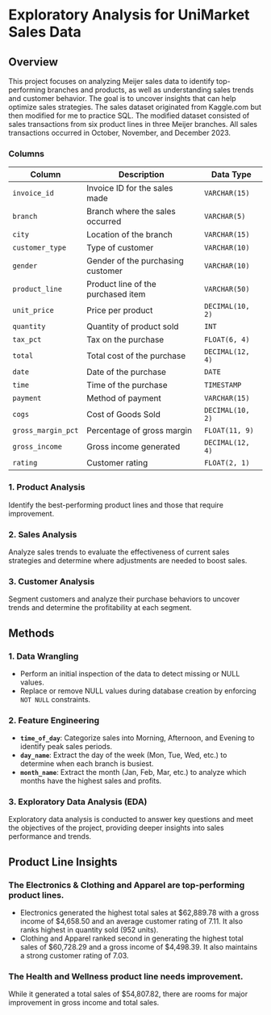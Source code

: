# Exploratory Analysis for UniMarket Sales Data

## Overview
This project focuses on analyzing Meijer sales data to identify top-performing branches and products, as well as understanding sales trends and customer behavior. The goal is to uncover insights that can help optimize sales strategies. The sales dataset originated from Kaggle.com but then modified for me to practice SQL. The modified dataset consisted of sales transactions from six product lines in three Meijer branches. All sales transactions occurred in October, November, and December 2023.

### Columns

| Column                   | Description                                     | Data Type        |
|--------------------------|-------------------------------------------------|------------------|
| `invoice_id`              | Invoice ID for the sales made                   | `VARCHAR(15)`    |
| `branch`                  | Branch where the sales occurred                 | `VARCHAR(5)`     |
| `city`                    | Location of the branch                          | `VARCHAR(15)`    |
| `customer_type`           | Type of customer                                | `VARCHAR(10)`    |
| `gender`                  | Gender of the purchasing customer               | `VARCHAR(10)`    |
| `product_line`            | Product line of the purchased item              | `VARCHAR(50)`   |
| `unit_price`              | Price per product                               | `DECIMAL(10, 2)` |
| `quantity`                | Quantity of product sold                        | `INT`            |
| `tax_pct`                 | Tax on the purchase                             | `FLOAT(6, 4)`    |
| `total`                   | Total cost of the purchase                      | `DECIMAL(12, 4)` |
| `date`                    | Date of the purchase                            | `DATE`           |
| `time`                    | Time of the purchase                            | `TIMESTAMP`      |
| `payment`                 | Method of payment                               | `VARCHAR(15)`    |
| `cogs`                    | Cost of Goods Sold                              | `DECIMAL(10, 2)` |
| `gross_margin_pct`        | Percentage of gross margin                      | `FLOAT(11, 9)`   |
| `gross_income`            | Gross income generated                          | `DECIMAL(12, 4)` |
| `rating`                  | Customer rating                                 | `FLOAT(2, 1)`    |

### 1. Product Analysis
Identify the best-performing product lines and those that require improvement.

### 2. Sales Analysis
Analyze sales trends to evaluate the effectiveness of current sales strategies and determine where adjustments are needed to boost sales.

### 3. Customer Analysis
Segment customers and analyze their purchase behaviors to uncover trends and determine the profitability at each segment.

## Methods

### 1. Data Wrangling
- Perform an initial inspection of the data to detect missing or NULL values.
- Replace or remove NULL values during database creation by enforcing `NOT NULL` constraints.

### 2. Feature Engineering
- **`time_of_day`**: Categorize sales into Morning, Afternoon, and Evening to identify peak sales periods.
- **`day_name`**: Extract the day of the week (Mon, Tue, Wed, etc.) to determine when each branch is busiest.
- **`month_name`**: Extract the month (Jan, Feb, Mar, etc.) to analyze which months have the highest sales and profits.

### 3. Exploratory Data Analysis (EDA)
Exploratory data analysis is conducted to answer key questions and meet the objectives of the project, providing deeper insights into sales performance and trends.

## Product Line Insights
### The Electronics & Clothing and Apparel are top-performing product lines. 
- Electronics generated the highest total sales at $62,889.78 with a gross income of $4,658.50 and an average customer rating of 7.11. It also ranks highest in quantity sold (952 units).
- Clothing and Apparel ranked second in generating the highest total sales of $60,728.29 and a gross income of $4,498.39. It also maintains a strong customer rating of 7.03.
### The Health and Wellness product line needs improvement.
While it generated a total sales of $54,807.82, there are rooms for major improvement in gross income and total sales. 
